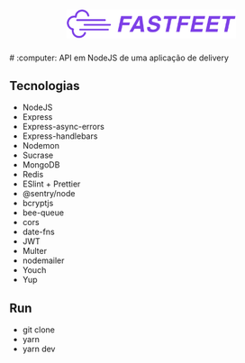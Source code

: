 <h1 align="center">
  <img alt="Fastfeet" title="Fastfeet" src=".github/logo.png" width="300px" />
</h1>
# :computer: API em NodeJS de uma aplicação de delivery

## Tecnologias

- NodeJS
- Express
- Express-async-errors
- Express-handlebars
- Nodemon
- Sucrase
- MongoDB
- Redis
- ESlint + Prettier
- @sentry/node
- bcryptjs
- bee-queue
- cors
- date-fns
- JWT
- Multer
- nodemailer
- Youch
- Yup

## Run

- git clone
- yarn
- yarn dev
